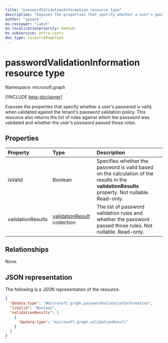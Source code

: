 ```yaml
---
title: "passwordValidationInformation resource type"
description: "Exposes the properties that specify whether a user's password is valid when validated against the tenant's password validation policy."
author: "yyuank"
ms.reviewer: "iamut"
ms.localizationpriority: medium
ms.subservice: entra-users
doc_type: resourcePageType
---
```


# passwordValidationInformation resource type

Namespace: microsoft.graph

[!INCLUDE [beta-disclaimer](../../includes/beta-disclaimer.md)]

Exposes the properties that specify whether a user's password is valid, when validated against the tenant's password validation policy. This resource also returns the list of rules against which the password was validated and whether the user's password passed those roles.


## Properties
|Property|Type|Description|
|:---|:---|:---|
|isValid|Boolean| Specifies whether the password is valid based on the calculation of the results in the **validationResults** property. Not nullable. Read-only. |
|validationResults|[validationResult](../resources/validationresult.md) collection| The list of password validation rules and whether the password passed those rules. Not nullable. Read-only. |

## Relationships
None.

## JSON representation
The following is a JSON representation of the resource.
<!-- {
  "blockType": "resource",
  "@odata.type": "microsoft.graph.passwordValidationInformation"
}
-->
``` json
{
  "@odata.type": "#microsoft.graph.passwordValidationInformation",
  "isValid": "Boolean",
  "validationResults": [
    {
      "@odata.type": "microsoft.graph.validationResult"
    }
  ]
}
```

